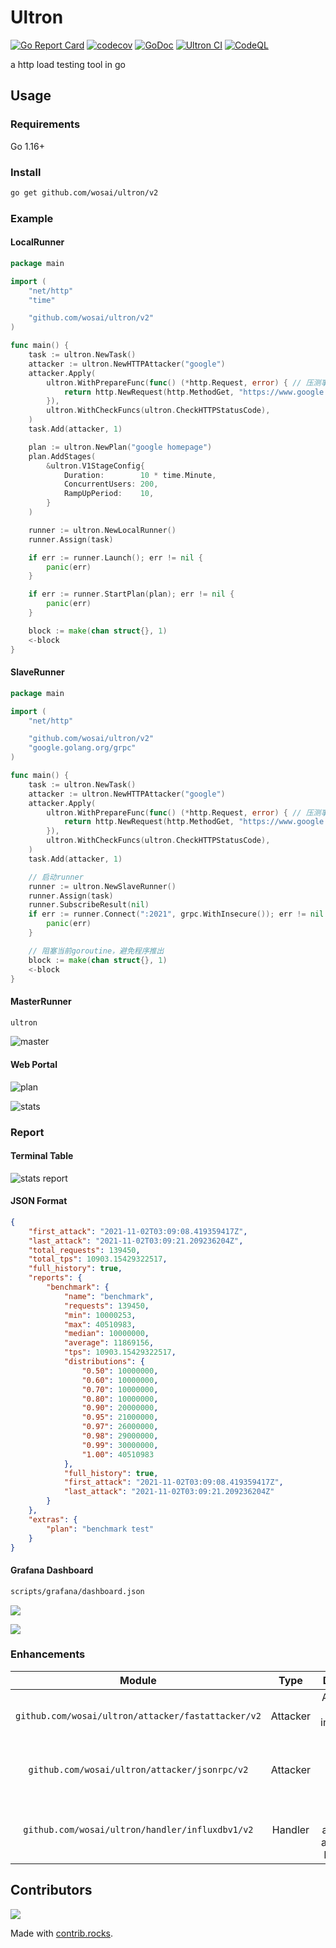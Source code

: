# Ultron

[![Go Report Card](https://goreportcard.com/badge/github.com/wosai/ultron)](https://goreportcard.com/report/github.com/wosai/ultron) 
[![codecov](https://codecov.io/gh/wosai/ultron/branch/master/graph/badge.svg)](https://codecov.io/gh/wosai/ultron) 
[![GoDoc](https://godoc.org/github.com/wosai/ultron?status.svg)](https://godoc.org/github.com/wosai/ultron)
[![Ultron CI](https://github.com/WoSai/ultron/actions/workflows/ci.yml/badge.svg)](https://github.com/WoSai/ultron/actions/workflows/ci.yml)
[![CodeQL](https://github.com/WoSai/ultron/actions/workflows/codeql-analysis.yml/badge.svg)](https://github.com/WoSai/ultron/actions/workflows/codeql-analysis.yml)

a http load testing tool in go

## Usage 
### Requirements

Go 1.16+

### Install

```bash
go get github.com/wosai/ultron/v2
```

### Example

#### LocalRunner

```go
package main

import (
	"net/http"
	"time"

	"github.com/wosai/ultron/v2"
)

func main() {
	task := ultron.NewTask()
	attacker := ultron.NewHTTPAttacker("google")
	attacker.Apply(
		ultron.WithPrepareFunc(func() (*http.Request, error) { // 压测事务逻辑实现
			return http.NewRequest(http.MethodGet, "https://www.google.com/ncr", nil)
		}),
		ultron.WithCheckFuncs(ultron.CheckHTTPStatusCode),
	)
	task.Add(attacker, 1)

	plan := ultron.NewPlan("google homepage")
	plan.AddStages(
		&ultron.V1StageConfig{
			Duration:        10 * time.Minute,
			ConcurrentUsers: 200,
			RampUpPeriod:    10,
		}
	)

	runner := ultron.NewLocalRunner()
	runner.Assign(task)   

	if err := runner.Launch(); err != nil {
		panic(err)
	}

	if err := runner.StartPlan(plan); err != nil {
		panic(err)
	}

	block := make(chan struct{}, 1)
	<-block
}
```

#### SlaveRunner

```go
package main

import (
	"net/http"

	"github.com/wosai/ultron/v2"
	"google.golang.org/grpc"
)

func main() {
	task := ultron.NewTask()
	attacker := ultron.NewHTTPAttacker("google")
	attacker.Apply(
		ultron.WithPrepareFunc(func() (*http.Request, error) { // 压测事务逻辑实现
			return http.NewRequest(http.MethodGet, "https://www.google.com/ncr", nil)
		}),
		ultron.WithCheckFuncs(ultron.CheckHTTPStatusCode),
	)
	task.Add(attacker, 1)

	// 启动runner
	runner := ultron.NewSlaveRunner()
	runner.Assign(task)
	runner.SubscribeResult(nil)                                          // 订阅单次压测结果
	if err := runner.Connect(":2021", grpc.WithInsecure()); err != nil { // 连接master的grpc服务
		panic(err)
	}

	// 阻塞当前goroutine，避免程序推出
	block := make(chan struct{}, 1)
	<-block
}
```

#### MasterRunner

```bash
ultron
```

![master](https://my-storage.oss-cn-shanghai.aliyuncs.com/picgo/20211102111633.png)

#### Web Portal

![plan](https://my-storage.oss-cn-shanghai.aliyuncs.com/picgo/20211118094334.png)

![stats](https://my-storage.oss-cn-shanghai.aliyuncs.com/picgo/20211118090312.png)

### Report

#### Terminal Table

![stats report](https://my-storage.oss-cn-shanghai.aliyuncs.com/picgo/20211102111021.png)

#### JSON Format
```json
{
    "first_attack": "2021-11-02T03:09:08.419359417Z",
    "last_attack": "2021-11-02T03:09:21.209236204Z",
    "total_requests": 139450,
    "total_tps": 10903.15429322517,
    "full_history": true,
    "reports": {
        "benchmark": {
            "name": "benchmark",
            "requests": 139450,
            "min": 10000253,
            "max": 40510983,
            "median": 10000000,
            "average": 11869156,
            "tps": 10903.15429322517,
            "distributions": {
                "0.50": 10000000,
                "0.60": 10000000,
                "0.70": 10000000,
                "0.80": 10000000,
                "0.90": 20000000,
                "0.95": 21000000,
                "0.97": 26000000,
                "0.98": 29000000,
                "0.99": 30000000,
                "1.00": 40510983
            },
            "full_history": true,
            "first_attack": "2021-11-02T03:09:08.419359417Z",
            "last_attack": "2021-11-02T03:09:21.209236204Z"
        }
    },
    "extras": {
        "plan": "benchmark test"
    }
}
```

#### Grafana Dashboard

```bash
scripts/grafana/dashboard.json
```

![](https://my-storage.oss-cn-shanghai.aliyuncs.com/picgo/20211119120144.png)

![](https://my-storage.oss-cn-shanghai.aliyuncs.com/picgo/20211119120154.png)

### Enhancements

Module | Type | Description 
:---: |  :----:  |  :---:
`github.com/wosai/ultron/attacker/fastattacker/v2` | Attacker | Another http attacker implemented by [fasthttp](https://github.com/valyala/fasthttp)
`github.com/wosai/ultron/attacker/jsonrpc/v2`  | Attacker | A attacker used for jsonrpc protocol
`github.com/wosai/ultron/handler/influxdbv1/v2` | Handler |  A handler that save attack result and report in InfluxDB v1

## Contributors
<a href="https://github.com/wosai/ultron/graphs/contributors">
  <img src="https://contrib.rocks/image?repo=wosai/ultron" />
</a>

Made with [contrib.rocks](https://contrib.rocks).

